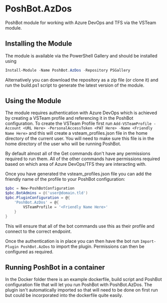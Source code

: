 # PoshBot.AzDos
PoshBot module for working with Azure DevOps and TFS via the VSTeam module.

## Installing the Module

The module is available via the PowerShell Gallery and should be installed using

```PowerShell
Install-Module -Name PoshBot.AzDos -Repository PSGallery
```

Alternatively you can download the repository as a zip file (or clone it) and run the build.ps1 script to generate the latest version of the module.

## Using the Module

The module requires authentication with Azure DevOps which is achieved by creating a VSTeam profile and referencing it in the PoshBot configuration. To create the VSTeam Profile first run `Add-VSTeamProfile -Account <URL Here> -PersonalAccessToken <PAT Here> -Name <Friendly Name Here>` and this will create a vsteam_profiles.json file in the home directory of the current user. You will need to make sure this file is in the home directory of the user who will be running PoshBot.

By default almost all of the Get commands don't have any permissions required to run them. All of the other commands have permissions required based on which area of Azure DevOps/TFS they are interacting with.

Once you have generated the vsteam_profiles.json file you can add the friendly name of the profile to your PoshBot configuration:

```PowerShell
$pbc = New-PoshBotConfiguration
$pbc.BotAdmins = @('user@domain.tld')
$pbc.PluginConfiguration = @{
    'PoshBot.AzDos' = @{
        VSTeamProfile = '<Friendly Name Here>'
    }
}
```

This will ensure that all of the bot commands use this as their profile and connect to the correct endpoint.

Once the authentication is in place you can then have the bot run `Import-Plugin PoshBot.AzDos` to import the plugin. Permissions can then be configured as required.

## Running PoshBot in a container

In the Docker folder there is an example dockerfile, build script and PoshBot configuration file that will let you run PoshBot with PoshBot.AzDos. The plugin isn't automatically imported so that will need to be done on first run but could be incorporated into the dockerfile quite easily.
